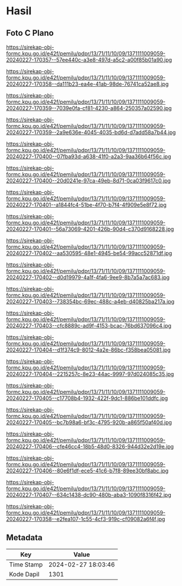 # Hasil

## Foto C Plano

https://sirekap-obj-formc.kpu.go.id/e42f/pemilu/pdpr/13/71/11/10/09/1371111009059-20240227-170357--57ee440c-a3e8-497d-a5c2-a00f85b01a90.jpg

https://sirekap-obj-formc.kpu.go.id/e42f/pemilu/pdpr/13/71/11/10/09/1371111009059-20240227-170358--da111b23-ea4e-41ab-98de-76741ca52ae8.jpg

https://sirekap-obj-formc.kpu.go.id/e42f/pemilu/pdpr/13/71/11/10/09/1371111009059-20240227-170359--7039e0fa-cf81-4230-a864-250357a02590.jpg

https://sirekap-obj-formc.kpu.go.id/e42f/pemilu/pdpr/13/71/11/10/09/1371111009059-20240227-170359--2a9e636e-4045-4035-bd6d-d7add58a7b44.jpg

https://sirekap-obj-formc.kpu.go.id/e42f/pemilu/pdpr/13/71/11/10/09/1371111009059-20240227-170400--07fba93d-a638-41f0-a2a3-9aa36b64f56c.jpg

https://sirekap-obj-formc.kpu.go.id/e42f/pemilu/pdpr/13/71/11/10/09/1371111009059-20240227-170400--20d0241e-97ca-49eb-8d71-0ca03f9617c0.jpg

https://sirekap-obj-formc.kpu.go.id/e42f/pemilu/pdpr/13/71/11/10/09/1371111009059-20240227-170401--a1844fc4-51be-4f70-b7f4-4f909e5e8f72.jpg

https://sirekap-obj-formc.kpu.go.id/e42f/pemilu/pdpr/13/71/11/10/09/1371111009059-20240227-170401--56a73069-4201-426b-90d4-c370d9168228.jpg

https://sirekap-obj-formc.kpu.go.id/e42f/pemilu/pdpr/13/71/11/10/09/1371111009059-20240227-170402--aa530595-48e1-4945-be54-99acc52871df.jpg

https://sirekap-obj-formc.kpu.go.id/e42f/pemilu/pdpr/13/71/11/10/09/1371111009059-20240227-170402--d0d19979-4a1f-4fa6-9ee9-8b7a5a7ac683.jpg

https://sirekap-obj-formc.kpu.go.id/e42f/pemilu/pdpr/13/71/11/10/09/1371111009059-20240227-170403--738354bc-69ec-488c-a4eb-d40825ba217a.jpg

https://sirekap-obj-formc.kpu.go.id/e42f/pemilu/pdpr/13/71/11/10/09/1371111009059-20240227-170403--cfc8889c-ad9f-4153-bcac-76bd637096c4.jpg

https://sirekap-obj-formc.kpu.go.id/e42f/pemilu/pdpr/13/71/11/10/09/1371111009059-20240227-170404--d1f374c9-8012-4a2e-86bc-f358bea05081.jpg

https://sirekap-obj-formc.kpu.go.id/e42f/pemilu/pdpr/13/71/11/10/09/1371111009059-20240227-170404--2215257c-8e23-44ac-9997-97d024085c35.jpg

https://sirekap-obj-formc.kpu.go.id/e42f/pemilu/pdpr/13/71/11/10/09/1371111009059-20240227-170405--c17708b4-1932-422f-9dc1-886be101ddfc.jpg

https://sirekap-obj-formc.kpu.go.id/e42f/pemilu/pdpr/13/71/11/10/09/1371111009059-20240227-170405--bc7b98a6-bf3c-4795-920b-a865f50af40d.jpg

https://sirekap-obj-formc.kpu.go.id/e42f/pemilu/pdpr/13/71/11/10/09/1371111009059-20240227-170406--cfe46cc4-18b5-48d0-8326-944d32e2d19e.jpg

https://sirekap-obj-formc.kpu.go.id/e42f/pemilu/pdpr/13/71/11/10/09/1371111009059-20240227-170406--80e6f1df-ece5-41c6-b7f8-89ee30bf8abc.jpg

https://sirekap-obj-formc.kpu.go.id/e42f/pemilu/pdpr/13/71/11/10/09/1371111009059-20240227-170407--634c1438-dc90-480b-aba3-1090f8316f42.jpg

https://sirekap-obj-formc.kpu.go.id/e42f/pemilu/pdpr/13/71/11/10/09/1371111009059-20240227-170358--e2fea107-1c55-4cf3-919c-cf09082a6f4f.jpg


## Metadata

| Key        | Value               |
| ---------- | ------------------- |
| Time Stamp | 2024-02-27 18:03:46 |
| Kode Dapil | 1301                |



